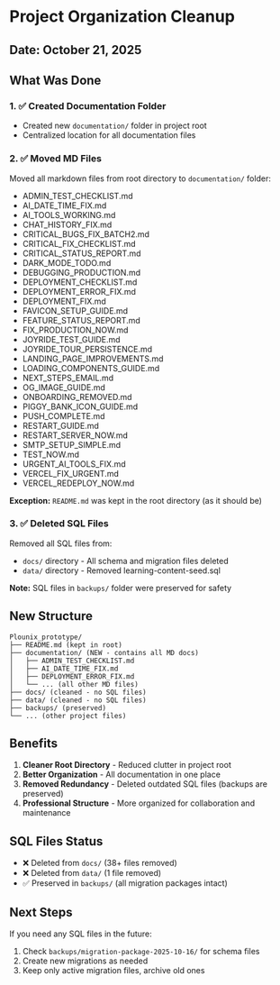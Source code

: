 # Project Organization Cleanup

## Date: October 21, 2025

## What Was Done

### 1. ✅ Created Documentation Folder
- Created new `documentation/` folder in project root
- Centralized location for all documentation files

### 2. ✅ Moved MD Files
Moved all markdown files from root directory to `documentation/` folder:
- ADMIN_TEST_CHECKLIST.md
- AI_DATE_TIME_FIX.md
- AI_TOOLS_WORKING.md
- CHAT_HISTORY_FIX.md
- CRITICAL_BUGS_FIX_BATCH2.md
- CRITICAL_FIX_CHECKLIST.md
- CRITICAL_STATUS_REPORT.md
- DARK_MODE_TODO.md
- DEBUGGING_PRODUCTION.md
- DEPLOYMENT_CHECKLIST.md
- DEPLOYMENT_ERROR_FIX.md
- DEPLOYMENT_FIX.md
- FAVICON_SETUP_GUIDE.md
- FEATURE_STATUS_REPORT.md
- FIX_PRODUCTION_NOW.md
- JOYRIDE_TEST_GUIDE.md
- JOYRIDE_TOUR_PERSISTENCE.md
- LANDING_PAGE_IMPROVEMENTS.md
- LOADING_COMPONENTS_GUIDE.md
- NEXT_STEPS_EMAIL.md
- OG_IMAGE_GUIDE.md
- ONBOARDING_REMOVED.md
- PIGGY_BANK_ICON_GUIDE.md
- PUSH_COMPLETE.md
- RESTART_GUIDE.md
- RESTART_SERVER_NOW.md
- SMTP_SETUP_SIMPLE.md
- TEST_NOW.md
- URGENT_AI_TOOLS_FIX.md
- VERCEL_FIX_URGENT.md
- VERCEL_REDEPLOY_NOW.md

**Exception:** `README.md` was kept in the root directory (as it should be)

### 3. ✅ Deleted SQL Files
Removed all SQL files from:
- `docs/` directory - All schema and migration files deleted
- `data/` directory - Removed learning-content-seed.sql

**Note:** SQL files in `backups/` folder were preserved for safety

## New Structure

```
Plounix_prototype/
├── README.md (kept in root)
├── documentation/ (NEW - contains all MD docs)
│   ├── ADMIN_TEST_CHECKLIST.md
│   ├── AI_DATE_TIME_FIX.md
│   ├── DEPLOYMENT_ERROR_FIX.md
│   └── ... (all other MD files)
├── docs/ (cleaned - no SQL files)
├── data/ (cleaned - no SQL files)
├── backups/ (preserved)
└── ... (other project files)
```

## Benefits

1. **Cleaner Root Directory** - Reduced clutter in project root
2. **Better Organization** - All documentation in one place
3. **Removed Redundancy** - Deleted outdated SQL files (backups are preserved)
4. **Professional Structure** - More organized for collaboration and maintenance

## SQL Files Status

- ❌ Deleted from `docs/` (38+ files removed)
- ❌ Deleted from `data/` (1 file removed)
- ✅ Preserved in `backups/` (all migration packages intact)

## Next Steps

If you need any SQL files in the future:
1. Check `backups/migration-package-2025-10-16/` for schema files
2. Create new migrations as needed
3. Keep only active migration files, archive old ones
